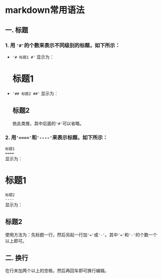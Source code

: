 # markdown常用语法  
## 一. 标题  
### 1. 用 `'#'`的个数来表示不同级别的标题，如下所示：  
* `'# 标题1 #'` 显示为：
  # 标题1 #
* `'## 标题2 ##'` 显示为：  
  ## 标题2 ## 
  依此类推，其中后面的`'#'`可以省略。
### 2. 用`'===='`和`'----'`来表示标题，如下所示：  
  `标题1`   
  `====`  
  显示为： 
  
  标题1
  ====  
  `标题2`  
  `----`  
 显示为：
 
  标题2
  ----  
  使用方法为：先标题一行，然后另起一行加`'='`或`'-'`。其中`'='`和`'-'`的个数一个以上即可。
## 二. 换行
在行末加两个以上的空格，然后再回车即可换行编辑。  
